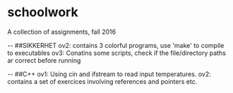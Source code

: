 # schoolwork
A collection of assignments, fall 2016

--
##SIKKERHET
ov2: contains 3 colorful programs, use 'make' to compile to executables
ov3: Conatins some scripts, check if the file/directory paths ar correct before running

--
##C++
ov1: Using cin and ifstream to read input temperatures.
ov2: contains a set of exercices involving references and pointers etc.

